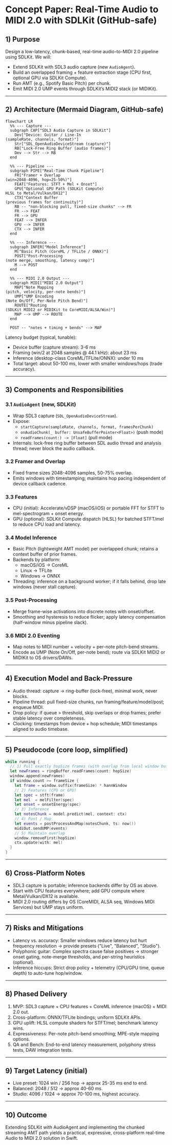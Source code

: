 # Concept Paper: Real-Time Audio to MIDI 2.0 with SDLKit (GitHub-safe)

## 1) Purpose
Design a low-latency, chunk-based, real-time audio-to-MIDI 2.0 pipeline using SDLKit. We will:
- Extend SDLKit with SDL3 audio capture (new `AudioAgent`).
- Build an overlapped framing + feature extraction stage (CPU first, optional GPU via SDLKit Compute).
- Run AMT (e.g., Spotify Basic Pitch) per chunk.
- Emit MIDI 2.0 UMP events through SDLKit’s MIDI2 stack (or MIDIKit).

---

## 2) Architecture (Mermaid Diagram, GitHub-safe)

```mermaid
flowchart LR
  %% --- Capture ---
  subgraph CAP["SDL3 Audio Capture in SDLKit"]
    Dev["Device: Guitar / Line-In
(sampleRate, channels, format)"]
    Str["SDL_OpenAudioDeviceStream (capture)"]
    RB["Lock-Free Ring Buffer (audio frames)"]
    Dev --> Str --> RB
  end

  %% --- Pipeline ---
  subgraph PIPE["Real-Time Chunk Pipeline"]
    FR["Framer + Overlap
(win=2048-4096, hop=25-50%)"]
    FEAT["Features: STFT + Mel + Onset"]
    GPU["Optional GPU Path (SDLKit Compute)
HLSL to Metal/Vulkan/DX12"]
    CTX["Context Buffer
(previous frames for continuity)"]
    RB -- "non-blocking pull, fixed-size chunks" --> FR
    FR --> FEAT
    FR --> GPU
    FEAT --> INFER
    GPU --> INFER
    CTX --> INFER
  end

  %% --- Inference ---
  subgraph INFER["Model Inference"]
    M["Basic Pitch (CoreML / TFLite / ONNX)"]
    POST["Post-Processing
(note merge, smoothing, latency comp)"]
    M --> POST
  end

  %% --- MIDI 2.0 Output ---
  subgraph MIDI["MIDI 2.0 Output"]
    MAP["Note Mapping
(pitch, velocity, per-note bends)"]
    UMP["UMP Encoding
(Note On/Off, Per-Note Pitch Bend)"]
    ROUTE["Routing
(SDLKit MIDI2 or MIDIKit to CoreMIDI/ALSA/Win)"]
    MAP --> UMP --> ROUTE
  end

  POST -- "notes + timing + bends" --> MAP
```

Latency budget (typical, tunable):
- Device buffer (capture stream): 3-6 ms  
- Framing (win/2 at 2048 samples @ 44.1 kHz): about 23 ms  
- Inference (desktop-class CoreML/TFLite/ONNX): under 10 ms  
- Total target: about 50-100 ms, lower with smaller windows/hops (trade accuracy).

---

## 3) Components and Responsibilities

### 3.1 `AudioAgent` (new, SDLKit)
- Wrap SDL3 capture (`SDL_OpenAudioDeviceStream`).
- Expose:
  - `startCapture(sampleRate, channels, format, framesPerChunk)`
  - `onAudioChunk(_ buffer: UnsafeBufferPointer<Float>)` (push mode)
  - `readFrames(count:) -> [Float]` (pull mode)
- Internals: lock-free ring buffer between SDL audio thread and analysis thread; never block the audio callback.

### 3.2 Framer and Overlap
- Fixed frame sizes 2048-4096 samples, 50-75% overlap.
- Emits windows with timestamping; maintains hop pacing independent of device callback cadence.

### 3.3 Features
- CPU (initial): Accelerate/vDSP (macOS/iOS) or portable FFT for STFT to mel-spectrogram + onset energy.
- GPU (optional): SDLKit Compute dispatch (HLSL) for batched STFT/mel to reduce CPU load and latency.

### 3.4 Model Inference
- Basic Pitch (lightweight AMT model) per overlapped chunk; retains a context buffer of prior frames.
- Backends by platform:
  - macOS/iOS -> CoreML
  - Linux -> TFLite
  - Windows -> ONNX
- Threading: inference on a background worker; if it falls behind, drop late windows (never stall capture).

### 3.5 Post-Processing
- Merge frame-wise activations into discrete notes with onset/offset.
- Smoothing and hysteresis to reduce flicker; apply latency compensation (half-window minus pipeline slack).

### 3.6 MIDI 2.0 Eventing
- Map notes to MIDI number + velocity + per-note pitch-bend streams.
- Encode as UMP (Note On/Off, per-note bend); route via SDLKit MIDI2 or MIDIKit to OS drivers/DAWs.

---

## 4) Execution Model and Back-Pressure

- Audio thread: capture -> ring-buffer (lock-free), minimal work, never blocks.  
- Pipeline thread: pull fixed-size chunks, run framing/feature/model/post; enqueue MIDI.  
- Drop policy: if queue > threshold, skip overlaps or drop frames; prefer stable latency over completeness.  
- Clocking: timestamps from device + hop schedule; MIDI timestamps aligned to audio timebase.

---

## 5) Pseudocode (core loop, simplified)

```swift
while running {
  // 1) Pull exactly hopSize frames (with overlap from local window buffer)
  let newFrames = ringBuffer.readFrames(count: hopSize)
  window.append(newFrames)
  if window.count >= frameSize {
    let frame = window.suffix(frameSize) * hannWindow
    // 2) Features (CPU or GPU)
    let spec = stft(frame)
    let mel  = melFilter(spec)
    let onset = onsetEnergy(spec)
    // 3) Inference
    let notesChunk = model.predict(mel, context: ctx)
    // 4) Post / Map
    let events = postProcessAndMap(notesChunk, ts: now())
    midiOut.sendUMP(events)
    // 5) Maintain overlap
    window.removeFirst(hopSize)
    ctx.update(with: mel)
  }
}
```

---

## 6) Cross-Platform Notes

- SDL3 capture is portable; inference backends differ by OS as above.  
- Start with CPU features everywhere; add GPU compute where Metal/Vulkan/DX12 is available.  
- MIDI 2.0 routing differs by OS (CoreMIDI, ALSA seq, Windows MIDI Services) but UMP stays uniform.

---

## 7) Risks and Mitigations

- Latency vs. accuracy: Smaller windows reduce latency but hurt frequency resolution -> provide presets ("Live", "Balanced", "Studio").  
- Polyphonic guitar: Complex spectra cause false positives -> stronger onset gating, note-merge thresholds, and per-string heuristics (optional).  
- Inference hiccups: Strict drop policy + telemetry (CPU/GPU time, queue depth) to auto-tune hop/window.

---

## 8) Phased Delivery

1. MVP: SDL3 capture + CPU features + CoreML inference (macOS) + MIDI 2.0 out.  
2. Cross-platform: ONNX/TFLite bindings; uniform SDLKit APIs.  
3. GPU uplift: HLSL compute shaders for STFT/mel; benchmark latency wins.  
4. Expressiveness: Per-note pitch-bend smoothing; MPE-style mapping options.  
5. QA and Bench: End-to-end latency measurement, polyphony stress tests, DAW integration tests.

---

## 9) Target Latency (initial)
- Live preset: 1024 win / 256 hop -> approx 25-35 ms end to end.  
- Balanced: 2048 / 512 -> approx 40-60 ms.  
- Studio: 4096 / 1024 -> approx 70-100 ms, highest accuracy.

---

## 10) Outcome
Extending SDLKit with AudioAgent and implementing the chunked streaming AMT path yields a practical, expressive, cross-platform real-time Audio to MIDI 2.0 solution in Swift.
